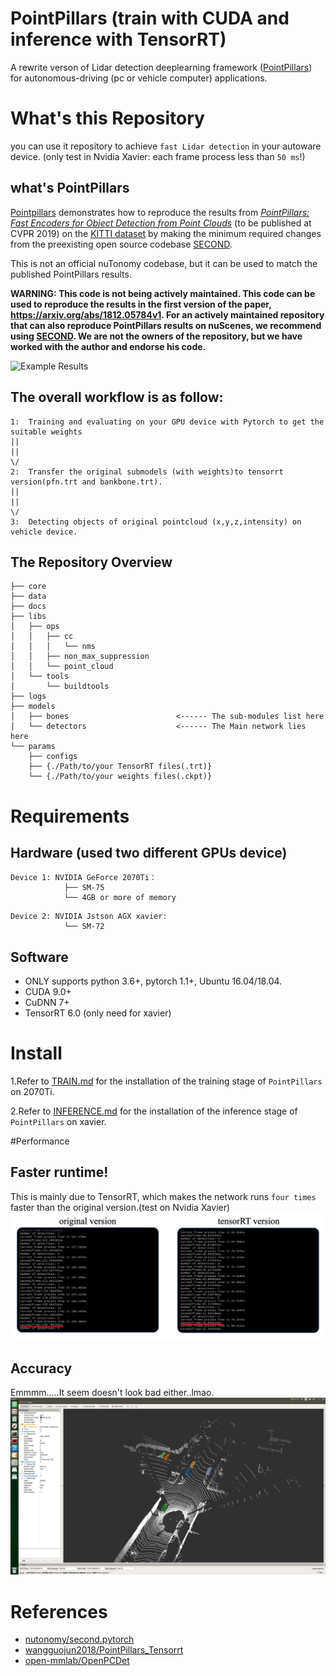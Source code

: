# PointPillars (train with CUDA and inference with TensorRT)

A rewrite verson of Lidar detection deeplearning framework ([PointPillars](https://github.com/traveller59/second.pytorch)) for autonomous-driving (pc or vehicle computer) applications.



# What's this Repository

you can use it repository to achieve `fast Lidar detection` in your autoware device. (only test in Nvidia Xavier: each frame process less than `50 ms`!)

## what's PointPillars


[Pointpillars](https://github.com/traveller59/second.pytorch) demonstrates how to reproduce the results from
[_PointPillars: Fast Encoders for Object Detection from Point Clouds_](https://arxiv.org/abs/1812.05784) (to be published at CVPR 2019) on the
[KITTI dataset](http://www.cvlibs.net/datasets/kitti/) by making the minimum required changes from the preexisting
open source codebase [SECOND](https://github.com/traveller59/second.pytorch). 

This is not an official nuTonomy codebase, but it can be used to match the published PointPillars results.

**WARNING: This code is not being actively maintained. This code can be used to reproduce the results in the first version of the paper, https://arxiv.org/abs/1812.05784v1. For an actively maintained repository that can also reproduce PointPillars results on nuScenes, we recommend using [SECOND](https://github.com/traveller59/second.pytorch). We are not the owners of the repository, but we have worked with the author and endorse his code.**

![Example Results](https://raw.githubusercontent.com/nutonomy/second.pytorch/master/images/pointpillars_kitti_results.png)



## The overall workflow is as follow:
```
1:  Training and evaluating on your GPU device with Pytorch to get the suitable weights
||
||
\/
2:  Transfer the original submodels (with weights)to tensorrt version(pfn.trt and bankbone.trt).
||
||
\/
3:  Detecting objects of original pointcloud (x,y,z,intensity) on vehicle device.
```
## The Repository Overview 
```
├── core
├── data
├── docs
├── libs
│   ├── ops
│   │   ├── cc
│   │   │   └── nms
│   │   ├── non_max_suppression
│   │   └── point_cloud
│   └── tools
│       └── buildtools
├── logs
├── models
│   ├── bones                        <------ The sub-modules list here
│   └── detectors                    <------ The Main network lies here
└── params
    ├── configs
    ├── {./Path/to/your TensorRT files(.trt)}
    └── {./Path/to/your weights files(.ckpt)}
```
# Requirements

## Hardware (used two different GPUs device)
```
Device 1: NVIDIA GeForce 2070Ti：
            ├── SM-75                       
            └── 4GB or more of memory
```
```
Device 2: NVIDIA Jstson AGX xavier:        
            └── SM-72
```

## Software
 - ONLY supports python 3.6+, pytorch 1.1+, Ubuntu 16.04/18.04.
 - CUDA 9.0+
 - CuDNN 7+
 - TensorRT 6.0 (only need for xavier)
 
# Install
1.Refer to [TRAIN.md](docs/TRAIN.md) for the installation of the training stage of `PointPillars` on 2070Ti.

2.Refer to [INFERENCE.md](docs/INFERENCE.md) for the installation of the inference stage of `PointPillars` on xavier.

#Performance

## Faster runtime!
This is mainly due to TensorRT, which makes the network runs `four times` faster than the original version.(test on Nvidia Xavier)
![compare](docs/_compare.png)

## Accuracy
Emmmm.....It seem doesn't look bad either..lmao. 
![accuracy](docs/_accuracy.png)

# References
- [nutonomy/second.pytorch](https://github.com/nutonomy/second.pytorch)
- [wangguojun2018/PointPillars_Tensorrt](https://github.com/wangguojun2018/PointPillars_Tensorrt)
- [open-mmlab/OpenPCDet](https://github.com/open-mmlab/OpenPCDet)
